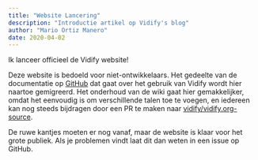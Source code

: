 ```yaml
---
title: "Website Lancering"
description: "Introductie artikel op Vidify's blog"
author: "Mario Ortiz Manero"
date: 2020-04-02
---
```


Ik lanceer officieel de Vidify website!

Deze website is bedoeld voor niet-ontwikkelaars. Het gedeelte van de documentatie op [GitHub](https://github.com/vidify/vidify) dat gaat over het gebruik van Vidify wordt hier naartoe gemigreerd. Het onderhoud van de wiki gaat hier gemakkelijker, omdat het eenvoudig is om verschillende talen toe te voegen, en iedereen kan nog steeds bijdragen door een PR te maken naar [vidify/vidify.org-source](https://github.com/vidify/vidify.org-source).

De ruwe kantjes moeten er nog vanaf, maar de website is klaar voor het grote publiek. Als je problemen vindt laat dit dan weten in een issue op GitHub.
